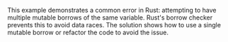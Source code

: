 This example demonstrates a common error in Rust: attempting to have multiple mutable borrows of the same variable. Rust's borrow checker prevents this to avoid data races. The solution shows how to use a single mutable borrow or refactor the code to avoid the issue.